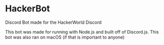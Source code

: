 # HackerBot
Discord Bot made for the HackerWorld Discord

This bot was made for running with Node.js and built off of Discord.js.
This bot was also ran on macOS (if that is important to anyone)
